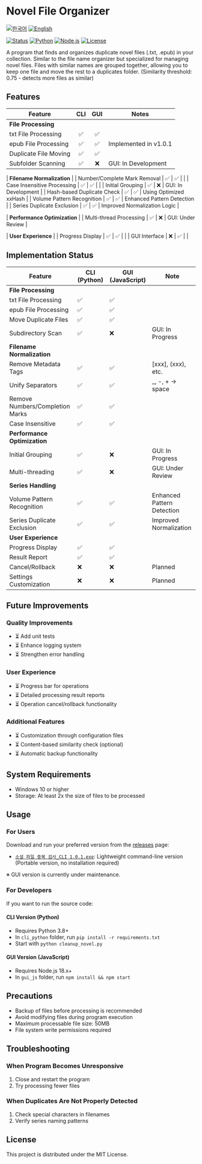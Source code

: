 # Novel File Organizer

[![한국어](https://img.shields.io/badge/언어-한국어-blue.svg)](README.md)
[![English](https://img.shields.io/badge/Language-English-blue.svg)](README_EN.md)

[![Status](https://img.shields.io/badge/status-completed-green)](README_EN.md)
[![Python](https://img.shields.io/badge/Python-3.8+-blue)](https://www.python.org/)
[![Node.js](https://img.shields.io/badge/Node.js-18.x-green)](https://nodejs.org/)
[![License](https://img.shields.io/badge/License-MIT-lightgrey)](LICENSE)

A program that finds and organizes duplicate novel files (.txt, .epub) in your collection.
Similar to the file name organizer but specialized for managing novel files.
Files with similar names are grouped together, allowing you to keep one file and move the rest to a duplicates folder.
(Similarity threshold: 0.75 - detects more files as similar)

## Features

| Feature | CLI | GUI | Notes |
|---|:---:|:---:|---|
| **File Processing** |
| txt File Processing | ✅ | ✅ | |
| epub File Processing | ✅ | ✅ | Implemented in v1.0.1 |
| Duplicate File Moving | ✅ | ✅ | |
| Subfolder Scanning | ✅ | ❌ | GUI: In Development |

| **Filename Normalization** |
| Number/Complete Mark Removal | ✅ | ✅ | |
| Case Insensitive Processing | ✅ | ✅ | |
| Initial Grouping | ✅ | ❌ | GUI: In Development |
| Hash-based Duplicate Check | ✅ | ✅ | Using Optimized xxHash |
| Volume Pattern Recognition | ✅ | ✅ | Enhanced Pattern Detection |
| Series Duplicate Exclusion | ✅ | ✅ | Improved Normalization Logic |

| **Performance Optimization** |
| Multi-thread Processing | ✅ | ❌ | GUI: Under Review |

| **User Experience** |
| Progress Display | ✅ | ✅ | |
| GUI Interface | ❌ | ✅ | |

## Implementation Status

| Feature | CLI (Python) | GUI (JavaScript) | Note |
|---------|-------------|------------------|------|
| **File Processing** |
| txt File Processing | ✅ | ✅ | |
| epub File Processing | ✅ | ✅ | |
| Move Duplicate Files | ✅ | ✅ | |
| Subdirectory Scan | ✅ | ❌ | GUI: In Progress |
| **Filename Normalization** |
| Remove Metadata Tags | ✅ | ✅ | [xxx], (xxx), etc. |
| Unify Separators | ✅ | ✅ | _, -, + → space |
| Remove Numbers/Completion Marks | ✅ | ✅ | |
| Case Insensitive | ✅ | ✅ | |
| **Performance Optimization** |
| Initial Grouping | ✅ | ❌ | GUI: In Progress |
| Multi-threading | ✅ | ❌ | GUI: Under Review |
| **Series Handling** |
| Volume Pattern Recognition | ✅ | ✅ | Enhanced Pattern Detection |
| Series Duplicate Exclusion | ✅ | ✅ | Improved Normalization |
| **User Experience** |
| Progress Display | ✅ | ✅ | |
| Result Report | ✅ | ✅ | |
| Cancel/Rollback | ❌ | ❌ | Planned |
| Settings Customization | ❌ | ❌ | Planned |

## Future Improvements

### Quality Improvements
- ⏳ Add unit tests
- ⏳ Enhance logging system
- ⏳ Strengthen error handling

### User Experience
- ⏳ Progress bar for operations
- ⏳ Detailed processing result reports
- ⏳ Operation cancel/rollback functionality

### Additional Features
- ⏳ Customization through configuration files
- ⏳ Content-based similarity check (optional)
- ⏳ Automatic backup functionality

## System Requirements

- Windows 10 or higher
- Storage: At least 2x the size of files to be processed

## Usage

### For Users
Download and run your preferred version from the [releases](https://github.com/hye0nwoo/clean_up_novel/releases/latest) page:
- [`소설 파일 중복 검사_CLI 1.0.1.exe`](https://github.com/hye0nwoo/clean_up_novel/releases/download/1.0.1/소설.파일.중복.검사_CLI.1.0.1.exe): Lightweight command-line version (Portable version, no installation required)

※ GUI version is currently under maintenance.

### For Developers
If you want to run the source code:

#### CLI Version (Python)
- Requires Python 3.8+
- In `cli_python` folder, run `pip install -r requirements.txt`
- Start with `python cleanup_novel.py`

#### GUI Version (JavaScript)
- Requires Node.js 18.x+
- In `gui_js` folder, run `npm install && npm start`

## Precautions

- Backup of files before processing is recommended
- Avoid modifying files during program execution
- Maximum processable file size: 50MB
- File system write permissions required

## Troubleshooting

### When Program Becomes Unresponsive
1. Close and restart the program
2. Try processing fewer files

### When Duplicates Are Not Properly Detected
1. Check special characters in filenames
2. Verify series naming patterns

## License

This project is distributed under the MIT License. 